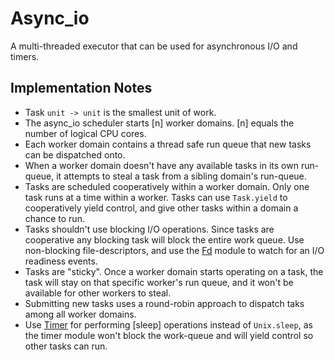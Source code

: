 # Async_io

A multi-threaded executor that can be used for asynchronous I/O and timers.

## Implementation Notes

- Task `unit -> unit` is the smallest unit of work.
- The async_io scheduler starts [n] worker domains. [n] equals the number of logical CPU cores.
- Each worker domain contains a thread safe run queue that new tasks can be dispatched onto.
- When a worker domain doesn't have any available tasks in its own run-queue, it attempts to steal a task from a sibling domain's run-queue.
- Tasks are scheduled cooperatively within a worker domain. Only one task runs at a time within a worker. Tasks can use `Task.yield` to cooperatively yield control, and give other tasks within a domain a chance to run.
- Tasks shouldn't use blocking I/O operations. Since tasks are cooperative any blocking task will block the entire work queue. Use non-blocking file-descriptors, and use the [Fd](./src/fd.ml) module to watch for an I/O readiness events.
- Tasks are "sticky". Once a worker domain starts operating on a task, the task will stay on that specific worker's run queue, and it won't be available for other workers to steal.
- Submitting new tasks uses a round-robin approach to dispatch taks among all worker domains.
- Use [Timer](./src/timer.ml) for performing [sleep] operations instead of `Unix.sleep`, as the timer module won't block the work-queue and will yield control so other tasks can run.
